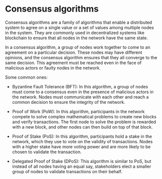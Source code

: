 # Consensus algorithms

Consensus algorithms are a family of algorithms that enable a distributed system to agree on a single value or a set of values among multiple nodes in the system. They are commonly used in decentralized systems like blockchain to ensure that all nodes in the network have the same state.

In a consensus algorithm, a group of nodes work together to come to an agreement on a particular decision. These nodes may have different opinions, and the consensus algorithm ensures that they all converge to the same decision. This agreement must be reached even in the face of malicious actors or faulty nodes in the network.

Some common ones:

* Byzantine Fault Tolerance (BFT): In this algorithm, a group of nodes must come to a consensus even in the presence of malicious actors in the network. Nodes must communicate with each other and reach a common decision to ensure the integrity of the network.

* Proof of Work (PoW): In this algorithm, participants in the network compete to solve complex mathematical problems to create new blocks and verify transactions. The first node to solve the problem is rewarded with a new block, and other nodes can then build on top of that block.

* Proof of Stake (PoS): In this algorithm, participants hold a stake in the network, which they use to vote on the validity of transactions. Nodes with a higher stake have more voting power and are more likely to be chosen to validate the transaction.

* Delegated Proof of Stake (DPoS): This algorithm is similar to PoS, but instead of all nodes having an equal say, stakeholders elect a smaller group of nodes to validate transactions on their behalf.
